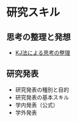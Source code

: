 # 研究スキル

## 思考の整理と発想

- [KJ法による思考の整理](affinity-diagram.md)

## 研究発表

- 研究発表の種別と目的
- 研究発表の基本スキル
- 学内発表（公式）
- 学外発表
